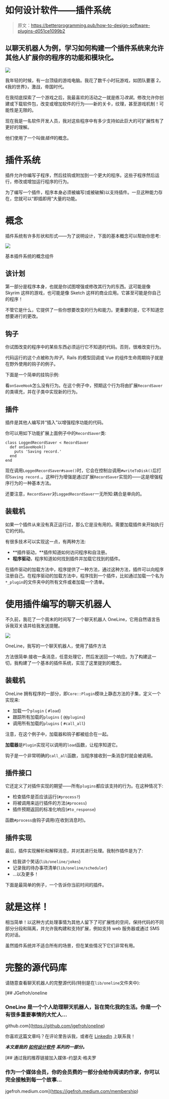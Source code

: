 # 如何设计软件——插件系统

> 原文：<https://betterprogramming.pub/how-to-design-software-plugins-d051ce1099b2>

## 以聊天机器人为例，学习如何构建一个插件系统来允许其他人扩展你的程序的功能和模块化。

![](img/7348bf66756aa0a446295b3c2a707fe1.png)

我年轻的时候，有一台顶级的游戏电脑。我花了数千小时玩游戏，如团队要塞 2，《我的世界》，激战，帝国时代。

在我彻底探索了一个游戏之后，我最喜欢的活动之一就是练习*改装*。修改允许你创建或下载软件包，改变或增加软件的行为——新的关卡，纹理，甚至游戏机制！可能性是无限的。

现在我是一名软件开发人员，我对这些程序中有多少支持如此巨大的可扩展性有了更好的理解。

他们使用了一个叫做*插件*的概念。

# 插件系统

插件允许你编写子程序，然后挂钩或附加到一个更大的程序。这些子程序然后运行，修改或增加运行程序的行为。

为了编写一个插件，程序本身必须被编写(或被破解)以支持插件。一旦这种能力存在，您就可以“即插即用”大量的功能。

# 概念

插件系统有许多形状和形式——为了说明设计，下面的基本概念可以帮助你思考:

![](img/b54628f697f7a449f8d3a10c808b98d9.png)

基本插件系统的概念组件

## 该计划

第一部分是程序本身，也就是你试图增强或修改其行为的东西。这可能是像 Skyrim 这样的游戏，也可能是像 Sketch 这样的商业应用。它甚至可能是你自己的程序！

不管它是什么，它提供了一些你想要改变的行为和能力。更重要的是，它不知道您想要进行的更改。

## 钩子

你试图改变的程序中的某些东西必须运行它不知道的代码。否则，很难改变行为。

代码运行的这个点被称为*钩子*。Rails 的模型回调或 Vue 的组件生命周期钩子就是在野外使用的钩子的例子。

下面是一个简单的挂钩示例:

看`onSaveHook`怎么没有行为。在这个例子中，预期这个行为将由扩展`RecordSaver`的类填充，并在子类中实现新的行为。

## 插件

插件是其他人编写并“插入”以增强程序功能的代码。

你可以用如下功能扩展上面例子中的`RecordSaver`类:

```
class LoggedRecordSaver < RecordSaver
  def onSaveHook()
    puts 'Saving record.'
  end
end
```

现在调用`LoggedRecordSaver#save()`时，它会在控制台调用`#writeToDisk()`后打印`Saving record.`。这种行为增强是通过扩展`RecordSaver`实现的——这是增强程序行为的一种基本方法。

还要注意，`RecordSaver`对`LoggedRecordSaver`一无所知:耦合是单向的。

## 装载机

如果一个插件从来没有真正运行过，那么它是没有用的。需要加载插件来开始执行它的代码。

有很多技术可以实现这一点，有两种方法:

*   **插件驱动，**插件知道如何访问程序和自注册。
*   **程序驱动**，程序知道如何找到插件并加载它找到的插件。

在插件驱动的加载方法中，程序提供了一种方法，通过这种方法，插件可以向程序注册自己。在程序驱动的加载方法中，程序找到一个插件，比如通过加载一个名为`*_plugin`的文件夹中的所有文件或者加载一个清单。

# 使用插件编写的聊天机器人

不久前，我花了一个周末的时间写了一个聊天机器人 OneLine，它用自然语言告诉我双关语并给我发送提醒。

![](img/c89735837b46d143fe791908afa9626c.png)

OneLine，我写的一个聊天机器人，使用了插件方法

方法很简单:接收一条消息，任意处理它，然后发送回一个响应。为了构建这一切，我构建了一个基本的插件系统，实现了这里提到的概念。

## 装载机

OneLine 拥有程序的一部分，即`Core::Plugin`模块上静态方法的子集，定义一个实现来:

*   加载一个`plugin` ( `#load`)
*   跟踪所有加载的`plugins` ( `@@plugins`)
*   调用所有加载的`plugins` ( `#call_all`)

注意，在这个例子中，加载器和钩子都被组合在一起。

**加载器**是`Plugin`实现可以调用的`load`函数，让程序知道它。

钩子是一个非常明确的`call_all`函数，当程序接收到一条消息时就会被调用。

## 插件接口

它还定义了对插件实现的期望——所有`plugins`都应该支持的行为。在这种情况下:

*   检查插件是否应该运行(`#process?`)
*   将被调用来运行插件的方法(`#process`)
*   插件预期返回的标准化响应(`#to_response`)

函数`#process`由钩子调用(在收到消息时)。

## 插件实现

最后，插件实现解析和解释消息，并对其进行处理。我制作插件是为了:

*   给我讲个笑话(`lib/oneline/jokes`)
*   记录我的待办事项清单(`lib/oneline/scheduler`)
*   …以及更多！

下面是最简单的例子，一个告诉你当前时间的插件。

# 就是这样！

相当简单！以这种方式处理事情为其他人留下了可扩展性的空间，保持代码的不同部分分段和隔离，并允许我构建和支持扩展，例如支持 web 服务器或通过 SMS 的对话。

虽然插件系统并不适合所有的场景，但在某些情况下它们非常有用。

# 完整的源代码库

请随意查看聊天机器人的完整源代码(特别是在`lib/oneline`文件夹中):

[](https://github.com/jgefroh/oneline) [## JGefroh/oneline

### OneLine 是一个个人助理聊天机器人，旨在简化我的生活。你是一个有很多重要事情的大忙人…

github.com](https://github.com/jgefroh/oneline) 

你喜欢这篇文章吗？在评论里告诉我，或者在 [LinkedIn](https://www.linkedin.com/in/jgefroh/) 上联系我！

***本文是我的*** [***如何设计软件***](https://medium.com/@jgefroh/list/how-to-design-software-03066fa9dcbf) ***系列的一部分。***

[](https://jgefroh.medium.com/membership) [## 通过我的推荐链接加入媒体-约瑟夫·格夫罗

### 作为一个媒体会员，你的会员费的一部分会给你阅读的作家，你可以完全接触到每一个故事…

jgefroh.medium.com](https://jgefroh.medium.com/membership)